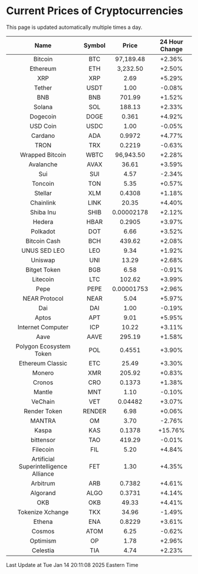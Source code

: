 # Current Prices of Cryptocurrencies
This page is updated automatically multiple times a day.

| Name | Symbol | Price | 24 Hour Change |
| :---: |:---:| :---: | :---: |
| Bitcoin | BTC | 97,189.48 | +2.36% |
| Ethereum | ETH | 3,232.50 | +2.50% |
| XRP | XRP | 2.69 | +5.29% |
| Tether | USDT | 1.00 | -0.08% |
| BNB | BNB | 701.99 | +1.52% |
| Solana | SOL | 188.13 | +2.33% |
| Dogecoin | DOGE | 0.361 | +4.92% |
| USD Coin | USDC | 1.00 | -0.05% |
| Cardano | ADA | 0.9972 | +4.77% |
| TRON | TRX | 0.2219 | -0.63% |
| Wrapped Bitcoin | WBTC | 96,943.50 | +2.28% |
| Avalanche | AVAX | 36.61 | +3.59% |
| Sui | SUI | 4.57 | -2.34% |
| Toncoin | TON | 5.35 | +0.57% |
| Stellar | XLM | 0.4308 | +1.18% |
| Chainlink | LINK | 20.35 | +4.40% |
| Shiba Inu | SHIB | 0.00002178 | +2.12% |
| Hedera | HBAR | 0.2905 | +3.97% |
| Polkadot | DOT | 6.66 | +3.52% |
| Bitcoin Cash | BCH | 439.62 | +2.08% |
| UNUS SED LEO | LEO | 9.34 | +1.92% |
| Uniswap | UNI | 13.29 | +2.68% |
| Bitget Token | BGB | 6.58 | -0.91% |
| Litecoin | LTC | 102.62 | +3.99% |
| Pepe | PEPE | 0.00001753 | +2.96% |
| NEAR Protocol | NEAR | 5.04 | +5.97% |
| Dai | DAI | 1.00 | -0.19% |
| Aptos | APT | 9.01 | +5.95% |
| Internet Computer | ICP | 10.22 | +3.11% |
| Aave | AAVE | 295.19 | +1.58% |
| Polygon Ecosystem Token | POL | 0.4551 | +3.90% |
| Ethereum Classic | ETC | 25.49 | +3.30% |
| Monero | XMR | 205.92 | +0.83% |
| Cronos | CRO | 0.1373 | +1.38% |
| Mantle | MNT | 1.10 | -0.10% |
| VeChain | VET | 0.04482 | +3.07% |
| Render Token | RENDER | 6.98 | +0.06% |
| MANTRA | OM | 3.70 | -2.76% |
| Kaspa | KAS | 0.1378 | +15.76% |
| bittensor | TAO | 419.29 | -0.01% |
| Filecoin | FIL | 5.20 | +4.84% |
| Artificial Superintelligence Alliance | FET | 1.30 | +4.35% |
| Arbitrum | ARB | 0.7382 | +4.61% |
| Algorand | ALGO | 0.3731 | +4.14% |
| OKB | OKB | 49.33 | +4.41% |
| Tokenize Xchange | TKX | 34.96 | -1.49% |
| Ethena | ENA | 0.8229 | +3.61% |
| Cosmos | ATOM | 6.25 | -0.62% |
| Optimism | OP | 1.78 | +2.96% |
| Celestia | TIA | 4.74 | +2.23% |

Last Update at Tue Jan 14 20:11:08 2025 Eastern Time
